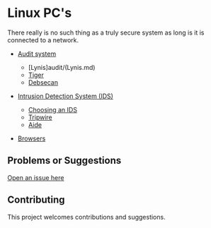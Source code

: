 # Linux PC's

There really is no such thing as a truly secure system as long is it is connected to a network. 

* [Audit system](audit)
  * [Lynis]audit/(Lynis.md)
  * [Tiger](audit/Tiger.md)
  * [Debsecan](audit/Debsecan.md)
* [Intrusion Detection System (IDS)](ids)
  * [Choosing an IDS](ids/Choosing-an-IDS.md)
  * [Tripwire](ids/Tripwire.md)
  * [Aide](ids/Aide.md)

* [Browsers](Browsers.md)

## Problems or Suggestions

[Open an issue here](https://github.com/tymyrddin/orchard/issues)

## Contributing

This project welcomes contributions and suggestions. 